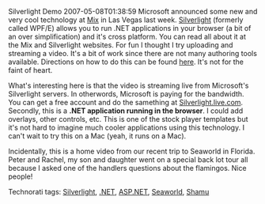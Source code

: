 Silverlight Demo
2007-05-08T01:38:59
Microsoft announced some new and very cool technology at [Mix](http://visitmix.com/) in Las Vegas last week. [Silverlight](http://silverlight.net/) (formerly called WPF/E) allows you to run .NET applications in your browser (a bit of an over simplification) and it's cross platform. You can read all about it at the Mix and Silverlight websites. For fun I thought I try uploading and streaming a video. It's a bit of work since there are not many authoring tools available. Directions on how to do this can be found [here](http://blogs.msdn.com/tims/archive/2007/04/30/silverlight-streaming-is-now-live.aspx). It's not for the faint of heart.

What's interesting here is that the video is streaming live from Microsoft's Silverlight servers. In otherwords, Microsoft is paying for the bandwidth. You can get a free account and do the samething at [Silverlight.live.com](http://silverlight.live.com/). Secondly, this is a **.NET application running in the browser**. I could add overlays, other controls, etc. This is one of the stock player templates but it's not hard to imagine much cooler applications using this technology. I can't wait to try this on a Mac (yeah, it runs on a Mac).

Incidentally, this is a home video from our recent trip to Seaworld in Florida. Peter and Rachel, my son and daughter went on a special back lot tour all because I asked one of the handlers questions about the flamingos. Nice people!

Technorati tags: [Silverlight](http://technorati.com/tags/Silverlight), [.NET](http://technorati.com/tags/.NET), [ASP.NET](http://technorati.com/tags/ASP.NET), [Seaworld](http://technorati.com/tags/Seaworld), [Shamu](http://technorati.com/tags/Shamu)
